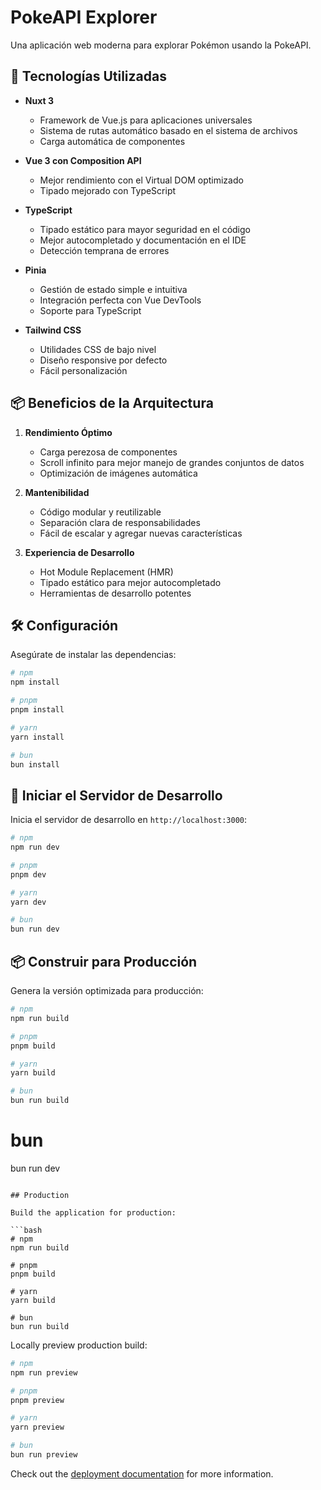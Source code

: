 # PokeAPI Explorer

Una aplicación web moderna para explorar Pokémon usando la PokeAPI.

## 🚀 Tecnologías Utilizadas

- **Nuxt 3**

  - Framework de Vue.js para aplicaciones universales
  - Sistema de rutas automático basado en el sistema de archivos
  - Carga automática de componentes

- **Vue 3 con Composition API**

  - Mejor rendimiento con el Virtual DOM optimizado
  - Tipado mejorado con TypeScript

- **TypeScript**

  - Tipado estático para mayor seguridad en el código
  - Mejor autocompletado y documentación en el IDE
  - Detección temprana de errores

- **Pinia**

  - Gestión de estado simple e intuitiva
  - Integración perfecta con Vue DevTools
  - Soporte para TypeScript

- **Tailwind CSS**
  - Utilidades CSS de bajo nivel
  - Diseño responsive por defecto
  - Fácil personalización

## 📦 Beneficios de la Arquitectura

1. **Rendimiento Óptimo**

   - Carga perezosa de componentes
   - Scroll infinito para mejor manejo de grandes conjuntos de datos
   - Optimización de imágenes automática

2. **Mantenibilidad**

   - Código modular y reutilizable
   - Separación clara de responsabilidades
   - Fácil de escalar y agregar nuevas características

3. **Experiencia de Desarrollo**
   - Hot Module Replacement (HMR)
   - Tipado estático para mejor autocompletado
   - Herramientas de desarrollo potentes

## 🛠️ Configuración

Asegúrate de instalar las dependencias:

```bash
# npm
npm install

# pnpm
pnpm install

# yarn
yarn install

# bun
bun install
```

## 🚀 Iniciar el Servidor de Desarrollo

Inicia el servidor de desarrollo en `http://localhost:3000`:

```bash
# npm
npm run dev

# pnpm
pnpm dev

# yarn
yarn dev

# bun
bun run dev
```

## 📦 Construir para Producción

Genera la versión optimizada para producción:

```bash
# npm
npm run build

# pnpm
pnpm build

# yarn
yarn build

# bun
bun run build
```

# bun

bun run dev

````

## Production

Build the application for production:

```bash
# npm
npm run build

# pnpm
pnpm build

# yarn
yarn build

# bun
bun run build
````

Locally preview production build:

```bash
# npm
npm run preview

# pnpm
pnpm preview

# yarn
yarn preview

# bun
bun run preview
```

Check out the [deployment documentation](https://nuxt.com/docs/getting-started/deployment) for more information.

